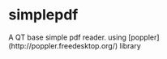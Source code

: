 # simplepdf
<p>A QT base simple pdf reader. 
using [poppler](http://poppler.freedesktop.org/) library</p>
